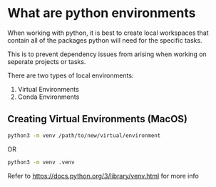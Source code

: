 # What are python environments

When working with python, it is best to create local workspaces that contain all of the packages python will need for the specific tasks. 

This is to prevent dependency issues from arising when working on seperate projects or tasks. 

There are two types of local environments:
1. Virtual Environments 
2. Conda Environments


## Creating Virtual Environments (MacOS)

``` bash
python3 -m venv /path/to/new/virtual/environment
```

OR

```bash
python3 -m venv .venv
```

Refer to https://docs.python.org/3/library/venv.html for more info